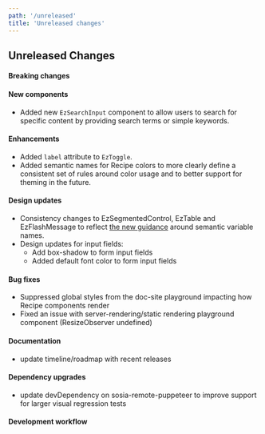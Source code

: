 ```yaml
---
path: '/unreleased'
title: 'Unreleased changes'
---
```


## Unreleased Changes

#### Breaking changes

#### New components

- Added new `EzSearchInput` component to allow users to search for specific content by providing search terms or simple keywords.

#### Enhancements

- Added `label` attribute to `EzToggle`.
- Added semantic names for Recipe colors to more clearly define a consistent set of rules around color usage and to better support for theming in the future.

#### Design updates

- Consistency changes to EzSegmentedControl, EzTable and EzFlashMessage to reflect [the new guidance](styles/style/#colors) around semantic variable names.
- Design updates for input fields:
  - Add box-shadow to form input fields
  - Added default font color to form input fields

#### Bug fixes

- Suppressed global styles from the doc-site playground impacting how Recipe components render
- Fixed an issue with server-rendering/static rendering playground component (ResizeObserver undefined)

#### Documentation

- update timeline/roadmap with recent releases

#### Dependency upgrades

- update devDependency on sosia-remote-puppeteer to improve support for larger visual regression tests

#### Development workflow
